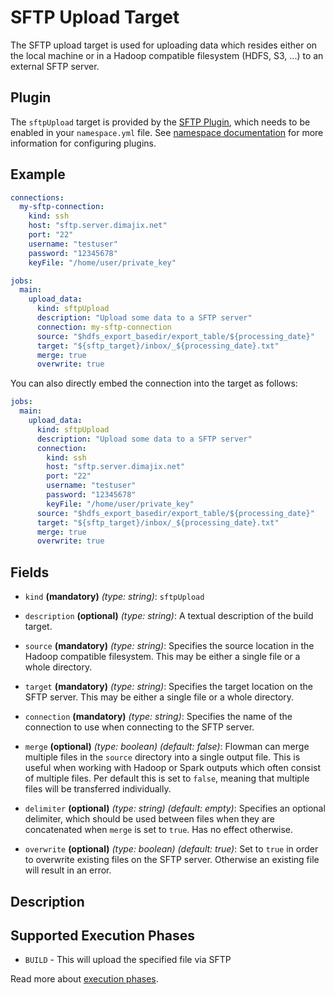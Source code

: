 # SFTP Upload Target
The SFTP upload target is used for uploading data which resides either on the local machine or
in a Hadoop compatible filesystem (HDFS, S3, ...) to an external SFTP server.

## Plugin
The `sftpUpload` target is provided by the [SFTP Plugin](../../plugins/sftp.md), which needs to be enabled in your
`namespace.yml` file. See [namespace documentation](../namespace.md) for more information for configuring plugins.

## Example
```yaml
connections:
  my-sftp-connection:
    kind: ssh
    host: "sftp.server.dimajix.net"
    port: "22"
    username: "testuser"
    password: "12345678"
    keyFile: "/home/user/private_key"

jobs:
  main:
    upload_data:
      kind: sftpUpload
      description: "Upload some data to a SFTP server"
      connection: my-sftp-connection
      source: "$hdfs_export_basedir/export_table/${processing_date}"
      target: "${sftp_target}/inbox/_${processing_date}.txt"
      merge: true
      overwrite: true
```
You can also directly embed the connection into the target as follows:
```yaml
jobs:
  main:
    upload_data:
      kind: sftpUpload
      description: "Upload some data to a SFTP server"
      connection:
        kind: ssh
        host: "sftp.server.dimajix.net"
        port: "22"
        username: "testuser"
        password: "12345678"
        keyFile: "/home/user/private_key"
      source: "$hdfs_export_basedir/export_table/${processing_date}"
      target: "${sftp_target}/inbox/_${processing_date}.txt"
      merge: true
      overwrite: true
```


## Fields
* `kind` **(mandatory)** *(type: string)*: `sftpUpload`

* `description` **(optional)** *(type: string)*: 
A textual description of the build target.

* `source` **(mandatory)** *(type: string)*:
Specifies the source location in the Hadoop compatible filesystem. This may be either a single
file or a whole directory.

* `target` **(mandatory)** *(type: string)*:
Specifies the target location on the SFTP server. This may be either a single file or a whole 
directory.

* `connection` **(mandatory)** *(type: string)*:
Specifies the name of the connection to use when connecting to the SFTP server.

* `merge` **(optional)** *(type: boolean)* *(default: false)*:
Flowman can merge multiple files in the `source` directory into a single output file. This is
useful when working with Hadoop or Spark outputs which often consist of multiple files. Per
default this is set to `false`, meaning that multiple files will be transferred individually.

* `delimiter` **(optional)** *(type: string)* *(default: empty)*:
Specifies an optional delimiter, which should be used between files when they are concatenated
when `merge` is set to `true`. Has no effect otherwise.

* `overwrite` **(optional)** *(type: boolean)* *(default: true)*:
Set to `true` in order to overwrite existing files on the SFTP server. Otherwise an existing
file will result in an error.

## Description


## Supported Execution Phases
* `BUILD` - This will upload the specified file via SFTP

Read more about [execution phases](../../concepts/lifecycle.md).
